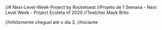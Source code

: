 //# Next-Level-Week-Project by Rocketseat
//Projeto de 1 Semana - Next Level Week - Project Ecoleta of 2020
//Teatcher Mayk Brito

//Infelizmente cheguei até o dia 3. 
//Iniciante
